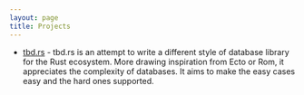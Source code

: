 ```yaml
---
layout: page
title: Projects
---
```


- [tbd.rs](https://github.com/berlinrs/tbd.rs) - tbd.rs is an attempt to write a different style of database library for the Rust ecosystem. More drawing inspiration from Ecto or Rom, it appreciates the complexity of databases. It aims to make the easy cases easy and the hard ones supported.
